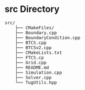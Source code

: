 <h1>src Directory</h1>

<pre>
src/  
    ├── CMakeFiles/
    ├── Boundary.cpp  
    ├── BoundaryCondition.cpp 
    ├── BTCS.cpp  
    ├── BTCSv2.cpp
    ├── CMakeLists.txt  
    ├── FTCS.cp
    ├── Grid.cpp 
    ├── README.md
    ├── Simulation.cpp
    ├── Solver.cpp  
    └── TugUtils.hpp 

</pre>